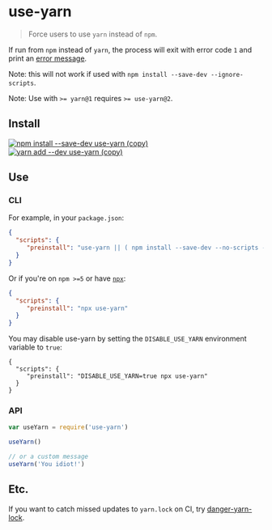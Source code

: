 # use-yarn
> Force users to use `yarn` instead of `npm`.

If run from `npm` instead of `yarn`, the process will exit with error code `1`
and print an [error message](https://raw.githubusercontent.com/AndersDJohnson/use-yarn/master/message.txt).

Note: this will not work if used with `npm install --save-dev --ignore-scripts`.

Note: Use with `>= yarn@1` requires `>= use-yarn@2`.

## Install

[![npm install --save-dev use-yarn (copy)](https://copyhaste.com/i?t=npm%20install%20--save-dev%20use-yarn)](https://copyhaste.com/c?t=npm%20install%20--save-dev%20use-yarn "npm install --save-dev use-yarn (copy)")
[![yarn add --dev use-yarn (copy)](https://copyhaste.com/i?t=yarn%20add%20--dev%20use-yarn)](https://copyhaste.com/c?t=yarn%20add%20--dev%20use-yarn "yarn add --dev use-yarn (copy)")

## Use

### CLI

For example, in your `package.json`:
```json
{
  "scripts": {
     "preinstall": "use-yarn || ( npm install --save-dev --no-scripts --no-save use-yarn && use-yarn )"
  }
}
```

Or if you're on `npm >=5` or have [`npx`][npx]:
```json
{
  "scripts": {
     "preinstall": "npx use-yarn"
  }
}
```

You may disable use-yarn by setting the `DISABLE_USE_YARN` environment variable to `true`:
```
{
  "scripts": {
     "preinstall": "DISABLE_USE_YARN=true npx use-yarn"
  }
}
```

### API

```js
var useYarn = require('use-yarn')

useYarn()

// or a custom message
useYarn('You idiot!')
```

## Etc.

If you want to catch missed updates to `yarn.lock` on CI, try [danger-yarn-lock](https://github.com/AndersDJohnson/danger-yarn-lock).


[npx]: https://www.npmjs.com/package/npx
